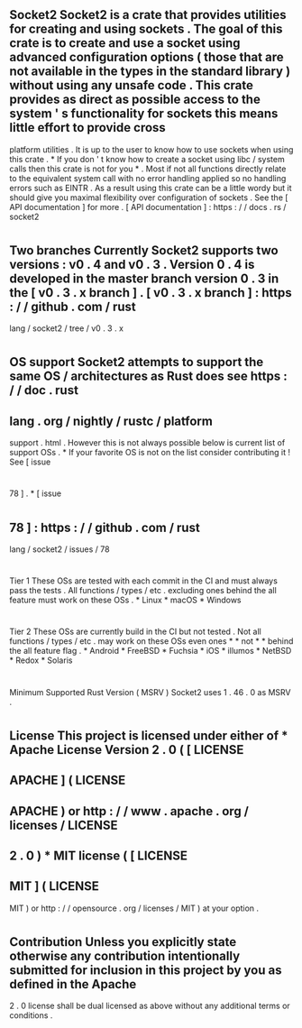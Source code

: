 #
Socket2
Socket2
is
a
crate
that
provides
utilities
for
creating
and
using
sockets
.
The
goal
of
this
crate
is
to
create
and
use
a
socket
using
advanced
configuration
options
(
those
that
are
not
available
in
the
types
in
the
standard
library
)
without
using
any
unsafe
code
.
This
crate
provides
as
direct
as
possible
access
to
the
system
'
s
functionality
for
sockets
this
means
little
effort
to
provide
cross
-
platform
utilities
.
It
is
up
to
the
user
to
know
how
to
use
sockets
when
using
this
crate
.
*
If
you
don
'
t
know
how
to
create
a
socket
using
libc
/
system
calls
then
this
crate
is
not
for
you
*
.
Most
if
not
all
functions
directly
relate
to
the
equivalent
system
call
with
no
error
handling
applied
so
no
handling
errors
such
as
EINTR
.
As
a
result
using
this
crate
can
be
a
little
wordy
but
it
should
give
you
maximal
flexibility
over
configuration
of
sockets
.
See
the
[
API
documentation
]
for
more
.
[
API
documentation
]
:
https
:
/
/
docs
.
rs
/
socket2
#
Two
branches
Currently
Socket2
supports
two
versions
:
v0
.
4
and
v0
.
3
.
Version
0
.
4
is
developed
in
the
master
branch
version
0
.
3
in
the
[
v0
.
3
.
x
branch
]
.
[
v0
.
3
.
x
branch
]
:
https
:
/
/
github
.
com
/
rust
-
lang
/
socket2
/
tree
/
v0
.
3
.
x
#
OS
support
Socket2
attempts
to
support
the
same
OS
/
architectures
as
Rust
does
see
https
:
/
/
doc
.
rust
-
lang
.
org
/
nightly
/
rustc
/
platform
-
support
.
html
.
However
this
is
not
always
possible
below
is
current
list
of
support
OSs
.
*
If
your
favorite
OS
is
not
on
the
list
consider
contributing
it
!
See
[
issue
#
78
]
.
*
[
issue
#
78
]
:
https
:
/
/
github
.
com
/
rust
-
lang
/
socket2
/
issues
/
78
#
#
#
Tier
1
These
OSs
are
tested
with
each
commit
in
the
CI
and
must
always
pass
the
tests
.
All
functions
/
types
/
etc
.
excluding
ones
behind
the
all
feature
must
work
on
these
OSs
.
*
Linux
*
macOS
*
Windows
#
#
#
Tier
2
These
OSs
are
currently
build
in
the
CI
but
not
tested
.
Not
all
functions
/
types
/
etc
.
may
work
on
these
OSs
even
ones
*
*
not
*
*
behind
the
all
feature
flag
.
*
Android
*
FreeBSD
*
Fuchsia
*
iOS
*
illumos
*
NetBSD
*
Redox
*
Solaris
#
Minimum
Supported
Rust
Version
(
MSRV
)
Socket2
uses
1
.
46
.
0
as
MSRV
.
#
License
This
project
is
licensed
under
either
of
*
Apache
License
Version
2
.
0
(
[
LICENSE
-
APACHE
]
(
LICENSE
-
APACHE
)
or
http
:
/
/
www
.
apache
.
org
/
licenses
/
LICENSE
-
2
.
0
)
*
MIT
license
(
[
LICENSE
-
MIT
]
(
LICENSE
-
MIT
)
or
http
:
/
/
opensource
.
org
/
licenses
/
MIT
)
at
your
option
.
#
#
#
Contribution
Unless
you
explicitly
state
otherwise
any
contribution
intentionally
submitted
for
inclusion
in
this
project
by
you
as
defined
in
the
Apache
-
2
.
0
license
shall
be
dual
licensed
as
above
without
any
additional
terms
or
conditions
.
